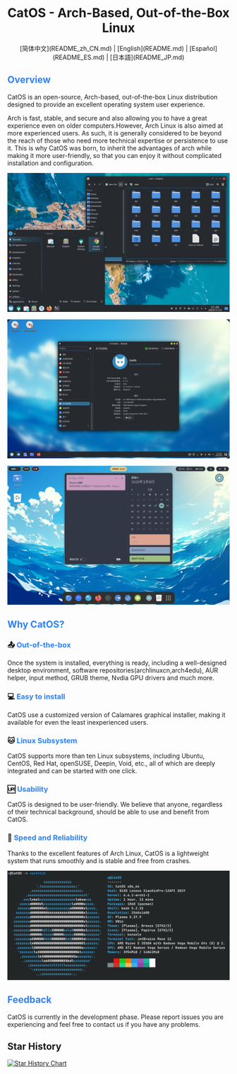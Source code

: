<h1 align="center">CatOS - Arch-Based, Out-of-the-Box Linux</h1>

<div align="center">
[简体中文](README_zh_CN.md) |  [English](README.md)  |  [Español](README_ES.md) | [日本語](README_JP.md)
</div>

## <font color=#2f81f7>Overview</font>

CatOS is an open-source, Arch-based, out-of-the-box Linux distribution designed to provide an excellent operating system user experience.

Arch is fast, stable, and secure and also allowing you to have a great experience even on older computers.However, Arch Linux is also aimed at more experienced users. As such, it is generally considered to be beyond the reach of those who need more technical expertise or persistence to use it. This is why CatOS was born, to inherit the advantages of arch while making it more user-friendly, so that you can enjoy it without complicated installation and configuration.

![image](./preview/desktop_en.png)

![image](./preview/preview_kde.png)

![image](./preview/preview_gnome.png)

## <font color=#2f81f7>Why CatOS?</font>

### 📤 <font color=#2f81f7>Out-of-the-box</font>
Once the system is installed, everything is ready, including a well-designed desktop environment, software repositories(archlinuxcn,arch4edu), AUR helper, input method, GRUB theme, Nvdia GPU drivers and much more.

### 💻 <font color=#2f81f7>Easy to install</font>
CatOS use a customized version of Calamares graphical installer, making it available for even the least inexperienced users.

### 🐱 <font color=#2f81f7>Linux Subsystem</font>
CatOS supports more than ten Linux subsystems, including Ubuntu, CentOS, Red Hat, openSUSE, Deepin, Void, etc., all of which are deeply integrated and can be started with one click.

### 🆙 <font color=#2f81f7>Usability</font>
CatOS is designed to be user-friendly. We believe that anyone, regardless of their technical background, should be able to use and benefit from CatOS.

### 🚀 <font color=#2f81f7>Speed and Reliability</font>
Thanks to the excellent features of Arch Linux, CatOS is a lightweight system that runs smoothly and is stable and free from crashes.

![image](./preview/neofetch_en.png)


## <font color=#2f81f7>Feedback</font>

CatOS is currently in the development phase. Please report issues you are experiencing and feel free to contact us if you have any problems.

## Star History

[![Star History Chart](https://api.star-history.com/svg?repos=CatOS-Home/CatOS&type=Date)](https://star-history.com/#CatOS-Home/CatOS&Date)
